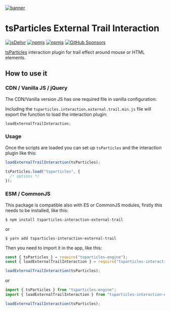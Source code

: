 [![banner](https://particles.js.org/images/banner2.png)](https://particles.js.org)

# tsParticles External Trail Interaction

[![jsDelivr](https://data.jsdelivr.com/v1/package/npm/tsparticles-interaction-external-trail/badge)](https://www.jsdelivr.com/package/npm/tsparticles-interaction-external-trail)
[![npmjs](https://badge.fury.io/js/tsparticles-interaction-external-trail.svg)](https://www.npmjs.com/package/tsparticles-interaction-external-trail)
[![npmjs](https://img.shields.io/npm/dt/tsparticles-interaction-external-trail)](https://www.npmjs.com/package/tsparticles-interaction-external-trail) [![GitHub Sponsors](https://img.shields.io/github/sponsors/matteobruni)](https://github.com/sponsors/matteobruni)

[tsParticles](https://github.com/matteobruni/tsparticles) interaction plugin for trail effect around mouse or HTML
elements.

## How to use it

### CDN / Vanilla JS / jQuery

The CDN/Vanilla version JS has one required file in vanilla configuration:

Including the `tsparticles.interaction.external.trail.min.js` file will export the function to load the interaction
plugin:

```javascript
loadExternalTrailInteraction;
```

### Usage

Once the scripts are loaded you can set up `tsParticles` and the interaction plugin like this:

```javascript
loadExternalTrailInteraction(tsParticles);

tsParticles.load("tsparticles", {
  /* options */
});
```

### ESM / CommonJS

This package is compatible also with ES or CommonJS modules, firstly this needs to be installed, like this:

```shell
$ npm install tsparticles-interaction-external-trail
```

or

```shell
$ yarn add tsparticles-interaction-external-trail
```

Then you need to import it in the app, like this:

```javascript
const { tsParticles } = require("tsparticles-engine");
const { loadExternalTrailInteraction } = require("tsparticles-interaction-external-trail");

loadExternalTrailInteraction(tsParticles);
```

or

```javascript
import { tsParticles } from "tsparticles-engine";
import { loadExternalTrailInteraction } from "tsparticles-interaction-external-trail";

loadExternalTrailInteraction(tsParticles);
```
